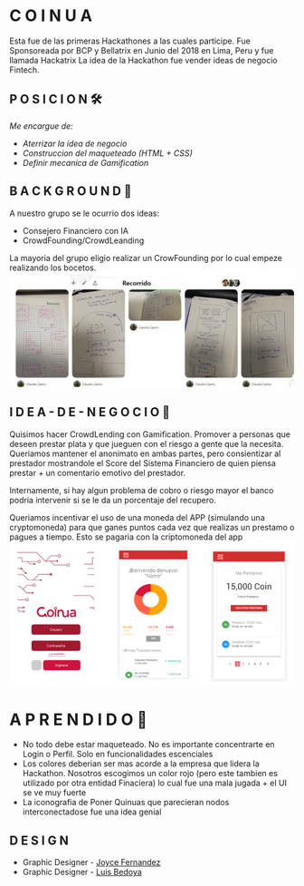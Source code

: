 # C O I N U A

Esta fue de las primeras Hackathones a las cuales participe. 
Fue Sponsoreada por BCP y Bellatrix en Junio del 2018 en Lima, Peru y fue llamada Hackatrix
La idea de la Hackathon fue vender ideas de negocio Fintech. 

## P O S I C I O N  🛠️

_Me encargue de:_
* _Aterrizar la idea de negocio_
* _Construccion del maqueteado (HTML + CSS)_
* _Definir mecanica de Gamification_

## B A C K G R O U N D 🚀  

A nuestro grupo se le ocurrio dos ideas:
* Consejero Financiero con IA 
* CrowdFounding/CrowdLeanding

La mayoria del grupo eligio realizar un CrowFounding por lo cual empeze realizando los bocetos. 
![alt text](https://github.com/DarkNekoRin/Coinua/blob/master/img/Recorrido00.PNG?raw=true)


## I D E A - D E - N E G O C I O 🚀  

Quisimos hacer CrowdLending con Gamification. 
Promover a personas que deseen prestar plata y que jueguen con el riesgo a gente que la necesita. 
Queriamos mantener el anonimato en ambas partes, pero consientizar al prestador mostrandole el Score del Sistema Financiero de quien piensa prestar + un comentario emotivo del prestador. 

Internamente, si hay algun problema de cobro o riesgo mayor el banco podria intervenir si se le da un porcentaje del recupero. 

Queriamos incentivar el uso de una moneda del APP (simulando una cryptomoneda) para que ganes puntos cada vez que realizas un prestamo o pagues a tiempo.
Esto se pagaria con la criptomoneda del app
![alt text](https://github.com/DarkNekoRin/Coinua/blob/master/img/coinua.PNG?raw=true)

# A P R E N D I D O 📌

* No todo debe estar maqueteado. No es importante concentrarte en Login o Perfil. Solo en funcionalidades escenciales
* Los colores deberian ser mas acorde a la empresa que lidera la Hackathon. Nosotros escogimos un color rojo (pero este tambien es utilizado por otra entidad Finaciera) lo cual fue una mala jugada + el UI se ve muy fuerte
* La iconografia de Poner Quinuas que parecieran nodos interconectadose fue una idea genial

## D E S I G N   
* Graphic Designer - [Joyce Fernandez](https://www.behance.net/J-Sokei)
* Graphic Designer - [Luis Bedoya](https://www.behance.net/BeddamaLuis)
